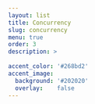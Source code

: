 ```yaml
---
layout: list
title: Concurrency
slug: concurrency
menu: true
order: 3
description: >
  
accent_color: '#268bd2'
accent_image:
  background: '#202020'
  overlay:    false
---
```

